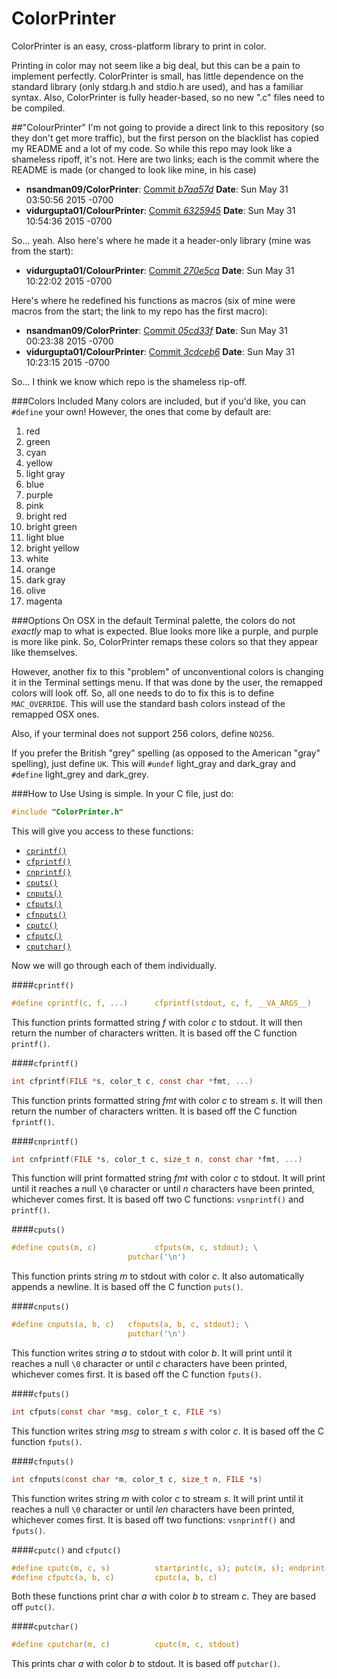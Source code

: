 # ColorPrinter
ColorPrinter is an easy, cross-platform library to print in color.

Printing in color may not seem like a big deal, but this can be a pain to implement perfectly. ColorPrinter is small, has little dependence on the standard library (only stdarg.h and stdio.h are used), and has a familiar syntax. Also, ColorPrinter is fully header-based, so no new ".c" files need to be compiled.

##"ColourPrinter"
I'm not going to provide a direct link to this repository (so they don't get more traffic), but the first person on the blacklist has copied my README and a lot of my code. So while this repo may look like a shameless ripoff, it's not. Here are two links; each is the commit where the README is made (or changed to look like mine, in his case)

* **nsandman09/ColorPrinter**: [Commit *b7aa57d*](https://github.com/nsandman09/ColorPrinter/commit/b7aa57d3cdbc1e55ed4aed16e12c3436dcfac135) **Date**: Sun May 31 03:50:56 2015 -0700
* **vidurgupta01/ColourPrinter**: [Commit *6325945*](https://github.com/vidurgupta01/ColourPrinter/commit/632594506acd40a1b2e3b1792f652a885e46f23a) **Date**: Sun May 31 10:54:36 2015 -0700

So... yeah. Also here's where he made it a header-only library (mine was from the start):

* **vidurgupta01/ColourPrinter**: [Commit *270e5ca*](https://github.com/vidurgupta01/ColourPrinter/commit/270e5ca2dcb973d7ea762859c0af54c9f9961e83) **Date**: Sun May 31 10:22:02 2015 -0700

Here's where he redefined his functions as macros (six of mine were macros from the start; the link to my repo has the first macro):

* **nsandman09/ColorPrinter**: [Commit *05cd33f*](https://github.com/nsandman09/ColorPrinter/commit/05cd33f0c098cb75928b135f3658f3560c5ad539) **Date**: Sun May 31 00:23:38 2015 -0700
* **vidurgupta01/ColourPrinter**: [Commit *3cdceb6*](https://github.com/vidurgupta01/ColourPrinter/commit/3cdceb688406d5510340e3ec36dd8edbff24cc15) **Date**: Sun May 31 10:23:15 2015 -0700

So... I think we know which repo is the shameless rip-off.

###Colors Included
Many colors are included, but if you'd like, you can `#define` your own! However, the ones that come by default are:

1. red
1. green
1. cyan
1. yellow
1. light gray
1. blue
1. purple
1. pink
1. bright red
1. bright green
1. light blue
1. bright yellow
1. white
2. orange
3. dark gray
4. olive
5. magenta

###Options
On OSX in the default Terminal palette, the colors do not *exactly* map to what is expected. Blue looks more like a purple, and purple is more like pink.
So, ColorPrinter remaps these colors so that they appear like themselves.

However, another fix to this "problem" of unconventional colors is changing it in the Terminal settings menu. If that was done by the user, the remapped colors will look off. So, all one needs to do to fix this is to define `MAC_OVERRIDE`. This will use the standard bash colors instead of the remapped OSX ones.

Also, if your terminal does not support 256 colors, define `NO256`.

If you prefer the British "grey" spelling (as opposed to the American "gray" spelling), just define `UK`. This will `#undef` light_gray and dark_gray and `#define` light_grey and dark_grey.

###How to Use
Using is simple. In your C file, just do:
```c
#include "ColorPrinter.h"
```

This will give you access to these functions:

* [`cprintf()`](#cprintf)
* [`cfprintf()`](#cfprintf)
* [`cnprintf()`](#cnprintf)
* [`cputs()`](#cputs)
* [`cnputs()`](#cnputs)
* [`cfputs()`](#cfputs)
* [`cfnputs()`](#cfnputs)
* [`cputc()`](#cputc-and-cfputc)
* [`cfputc()`](#cputc-and-cfputc)
* [`cputchar()`](#cputchar)

Now we will go through each of them individually.

####`cprintf()`
```c
#define cprintf(c, f, ...) 		cfprintf(stdout, c, f, __VA_ARGS__)
```
This function prints formatted string *f* with color *c* to stdout. It will then return the number of characters written.
It is based off the C function `printf()`.

####`cfprintf()`
```c
int cfprintf(FILE *s, color_t c, const char *fmt, ...)
```
This function prints formatted string *fmt* with color *c* to stream *s*. It will then return the number of characters written.
It is based off the C function `fprintf()`.

####`cnprintf()`
```c
int cnfprintf(FILE *s, color_t c, size_t n, const char *fmt, ...)
```
This function will print formatted string *fmt* with color *c* to stdout. It will print until it reaches a null `\0` character or until *n* characters have been printed, whichever comes first.
It is based off two C functions: `vsnprintf()` and `printf()`.

####`cputs()`
```c
#define cputs(m, c) 			cfputs(m, c, stdout); \
                          putchar('\n')
```
This function prints string *m* to stdout with color *c*. It also automatically appends a newline. It is based off the C function `puts()`.

####`cnputs()`
```c
#define cnputs(a, b, c)   cfnputs(a, b, c, stdout); \
                          putchar('\n')
```
This function writes string *a* to stdout with color *b*. It will print until it reaches a null `\0` character or until *c* characters have been printed, whichever comes first.
It is based off the C function `fputs()`.

####`cfputs()`
```c
int cfputs(const char *msg, color_t c, FILE *s)
```
This function writes string *msg* to stream *s* with color *c*.
It is based off the C function `fputs()`.

####`cfnputs()`
```c
int cfnputs(const char *m, color_t c, size_t n, FILE *s)
```
This function writes string *m* with color *c* to stream *s*. It will print until it reaches a null `\0` character or until *len* characters have been printed, whichever comes first.
It is based off two functions: `vsnprintf()` and `fputs()`.

####`cputc()` and `cfputc()`
```c
#define cputc(m, c, s)			startprint(c, s); putc(m, s); endprint(s)
#define cfputc(a, b, c)			cputc(a, b, c)
```
Both these functions print char *a* with color *b* to stream *c*.
They are based off `putc()`.

####`cputchar()`
```c
#define cputchar(m, c)			cputc(m, c, stdout)
```
This prints char *a* with color *b* to stdout. It is based off `putchar()`.
